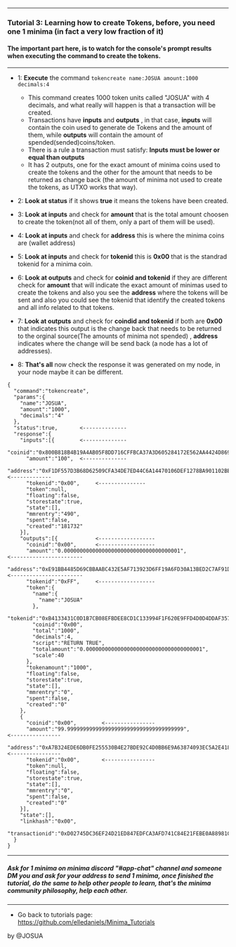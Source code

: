 ------------------------------------------------------------
### **Tutorial 3**: Learning how to create Tokens, before, **you need one 1 minima** (in fact a very low fraction of it)
#### The important part here, is to watch for the console's prompt results when executing the command to create the tokens.
------------------------------------------------------------
- 1: **Execute** the command ` tokencreate name:JOSUA amount:1000 decimals:4 `
  - This command creates 1000 token units called "JOSUA" with 4 decimals, and what really will happen is that a transaction will be created.
  - Transactions have **inputs** and **outputs** , in that case, **inputs** will contain the coin used to generate de Tokens and the amount of them, while **outputs** will contain the amount of spended(sended)coins/token.
  - There is a rule a transaction must satisfy: **Inputs must be lower or equal than outputs**
  - It has 2 outputs, one for the exact amount of minima coins used to create the tokens and the other for the amount that needs to be returned as change back (the amount of minima not used to create the tokens, as UTXO works that way).

- 2: **Look at status** if it shows **true** it means the tokens have been created.
- 3: **Look at inputs** and check for **amount** that is the total amount choosen to create the token(not all of them, only a part of them will be used).
- 4: **Look at inputs** and check for **address** this is where the minima coins are (wallet address)
- 5: **Look at inputs** and check for **tokenid** this is **0x00** that is the standrad tokenid for a minima coin.
- 6: **Look at outputs** and check for **coinid and tokenid** if they are different check for **amount** that will indicate the exact amount of minimas used to create the tokens and also you see the **address** where the tokens will be sent and also you could see the tokenid that identify the created tokens and all info related to that tokens.
- 7: **Look at outputs** and check for **coindid and tokenid** if both are **0x00** that indicates this output is the change back that needs to be returned to the orginal source(The amounts of minima not spended) , **address** indicates where the change will be send back (a node has a lot of addresses).
- 8: **That's all** now check the response it was generated on my node, in your node maybe it can be different.

```
{
  "command":"tokencreate",
  "params":{
    "name":"JOSUA",
    "amount":"1000",
    "decimals":"4"
  },
  "status":true,       <--------------
  "response":{
    "inputs":[{        <--------------
      "coinid":"0x800B818B4B19A4AB05F8DD716CFFBCA37A3D605284172E562AA4424D869A17E9",
      "amount":"100",  <--------------
      "address":"0xF1DF557D3B68D62509CFA34DE7ED44C6A14470106DEF1278BA901102BEB67B66",          <-------------
      "tokenid":"0x00",     <---------------
      "token":null,
      "floating":false,
      "storestate":true,
      "state":[],
      "mmrentry":"490",
      "spent":false,
      "created":"181732"
    }],
    "outputs":[{            <------------------
      "coinid":"0x00",      <------------------
      "amount":"0.0000000000000000000000000000000000001",                                    <-----------------------
      "address":"0xE91BB4485D69CBBAABC432E5AF713923D6FF19A6FD30A13BED2C7AF91D30E5D7",        <-----------------------
      "tokenid":"0xFF",     <------------------
      "token":{
        "name":{
          "name":"JOSUA"
        },
        "tokenid":"0xB4133431C0D1B7CB08EFBDEE8CD1C133994F1F620E9FFD4D0D4DDAF357CBEFC0",
        "coinid":"0x00",
        "total":"1000",
        "decimals":4,
        "script":"RETURN TRUE",
        "totalamount":"0.0000000000000000000000000000000000001",
        "scale":40
      },
      "tokenamount":"1000",
      "floating":false,
      "storestate":true,
      "state":[],
      "mmrentry":"0",
      "spent":false,
      "created":"0"
    },
    {
      "coinid":"0x00",        <----------------
      "amount":"99.9999999999999999999999999999999999999",                                          <----------------
      "address":"0xA7B324EDE6DB0FE255530B4E27BDE92C4D0BB6E9A63874093EC5A2E4182E919E",               <----------------
      "tokenid":"0x00",       <----------------
      "token":null,
      "floating":false,
      "storestate":true,
      "state":[],
      "mmrentry":"0",
      "spent":false,
      "created":"0"
    }],
    "state":[],
    "linkhash":"0x00",
    "transactionid":"0xD02745DC36EF24D21ED847EDFCA3AFD741C84E21FEBE0A88981C8583D98E058E"
  }
}

```
------------------------------------------------------------
##### Ask for 1 minima on minima discord "#app-chat" channel and someone DM you and ask for your address to send 1 minima, once finished the tutorial, do the same to help other people to learn, that's the minima community philosophy, help each other.
------------------------------------------------------------

- Go back to tutorials page: <https://github.com/elledaniels/Minima_Tutorials>

by @JOSUA
